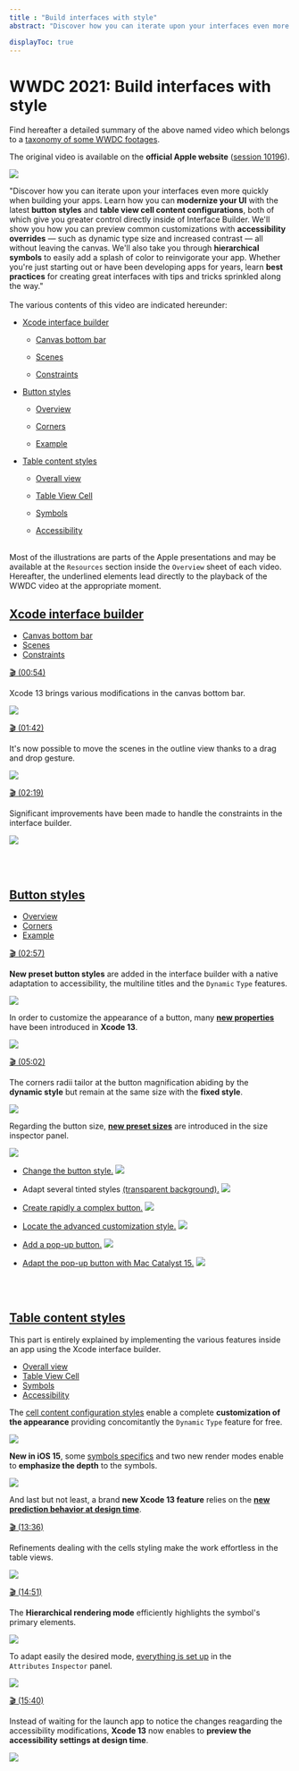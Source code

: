 ```yaml
---
title : "Build interfaces with style"
abstract: "Discover how you can iterate upon your interfaces even more quickly when building your apps."

displayToc: true
---
```


# WWDC 2021: Build interfaces with style
Find hereafter a detailed summary of the above named video which belongs to a [taxonomy&nbsp;of&nbsp;some&nbsp;WWDC&nbsp;footages](../../).

The original video is available on the **official Apple website** ([session&nbsp;10196](https://developer.apple.com/videos/play/wwdc2021/10196/)).

![](../../../../../images/iOSdev/wwdc21-10196.png)

"Discover how you can iterate upon your interfaces even more quickly when building your apps. Learn how you can **modernize your UI** with the latest **button styles** and **table view cell content configurations**, both of which give you greater control directly inside of Interface Builder. We'll show you how you can preview common customizations with **accessibility overrides** — such as dynamic type size and increased contrast — all without leaving the canvas. We'll also take you through **hierarchical symbols** to easily add a splash of color to reinvigorate your app. Whether you're just starting out or have been developing apps for years, learn **best practices** for creating great interfaces with tips and tricks sprinkled along the way."
</br></br>The various contents of this video are indicated hereunder:
- [Xcode&nbsp;interface&nbsp;builder](#xcode-interface-builder)
	- <a role="button" style="text-decoration: underline" onclick="$('#InterfaceBuilderCanvasBottomBar_tab').trigger('click');document.getElementById('xcode-interface-builder').scrollIntoView({ behavior: 'smooth', block: 'start' })">Canvas&nbsp;bottom&nbsp;bar</a>
   
   - <a role="button" style="text-decoration: underline" onclick="$('#InterfaceBuilderScenes_tab').trigger('click');document.getElementById('xcode-interface-builder').scrollIntoView({ behavior: 'smooth', block: 'start' })">Scenes</a>
   
   - <a role="button" style="text-decoration: underline" onclick="$('#InterfaceBuilderConstraints_tab').trigger('click');document.getElementById('xcode-interface-builder').scrollIntoView({ behavior: 'smooth', block: 'start' })">Constraints</a>

- [Button&nbsp;styles](#button-styles)
	- <a role="button" style="text-decoration: underline" onclick="$('#ButtonStylesOverview_tab').trigger('click');document.getElementById('button-styles').scrollIntoView({ behavior: 'smooth', block: 'start' })">Overview</a>
	
	- <a role="button" style="text-decoration: underline" onclick="$('#ButtonStylesCorners_tab').trigger('click');document.getElementById('button-styles').scrollIntoView({ behavior: 'smooth', block: 'start' })">Corners</a>
	
	- <a role="button" style="text-decoration: underline" onclick="$('#ButtonStylesExample_tab').trigger('click');document.getElementById('button-styles').scrollIntoView({ behavior: 'smooth', block: 'start' })">Example</a>


- [Table&nbsp;content&nbsp;styles](#table-content-styles)
	- <a role="button" style="text-decoration: underline" onclick="$('#TableContentStylesOverview_tab').trigger('click');document.getElementById('table-content-styles').scrollIntoView({ behavior: 'smooth', block: 'start' })">Overall&nbsp;view</a>

	- <a role="button" style="text-decoration: underline" onclick="$('#TableContentStylesEx1_tab').trigger('click');document.getElementById('table-content-styles').scrollIntoView({ behavior: 'smooth', block: 'start' })">Table&nbsp;View&nbsp;Cell</a>

	- <a role="button" style="text-decoration: underline" onclick="$('#TableContentStylesEx2_tab').trigger('click');document.getElementById('table-content-styles').scrollIntoView({ behavior: 'smooth', block: 'start' })">Symbols</a>

	- <a role="button" style="text-decoration: underline" onclick="$('#TableContentStylesEx3_tab').trigger('click');document.getElementById('table-content-styles').scrollIntoView({ behavior: 'smooth', block: 'start' })">Accessibility</a>

</br>Most of the illustrations are parts of the Apple presentations and may be available at the `Resources` section inside the `Overview` sheet of each video.
</br>Hereafter, the underlined elements lead directly to the playback of the WWDC video at the appropriate moment.
</br>
## [Xcode&nbsp;interface&nbsp;builder](https://developer.apple.com/videos/play/wwdc2021/10196?time=51)
<ul class="nav nav-tabs" role="tablist">
    <li class="nav-item" role="presentation">
        <a class="nav-link active"
           data-toggle="tab" 
           href="#InterfaceBuilderCanvasBottomBar"
           id="InterfaceBuilderCanvasBottomBar_tab"
           role="tab" 
           aria-selected="true">Canvas&nbsp;bottom&nbsp;bar</a>
    </li>
    <li class="nav-item" role="presentation">
        <a class="nav-link"
           data-toggle="tab" 
           href="#InterfaceBuilderScenes"
           id="InterfaceBuilderScenes_tab"
           role="tab" 
           aria-selected="false">Scenes</a>
    </li>
    <li class="nav-item" role="presentation">
        <a class="nav-link"
           data-toggle="tab" 
           href="#InterfaceBuilderConstraints"
           id="InterfaceBuilderConstraints_tab"
           role="tab" 
           aria-selected="false">Constraints</a>
    </li>
</ul>

<div class="tab-content">
<div class="tab-pane show active" id="InterfaceBuilderCanvasBottomBar" role="tabpanel">

<a alt="Click to playback the video at the indicated time." href="https://developer.apple.com/videos/play/wwdc2021/10196?time=54">🎬 (00:54)</a> 

Xcode&nbsp;13 brings various modifications in the canvas bottom bar.

![](../../../../../images/iOSdev/wwdc21-10196-InterfaceBuilderCanvasBottomBar.png)
</div>

<div class="tab-pane" id="InterfaceBuilderScenes" role="tabpanel">

<a alt="Click to playback the video at the indicated time." href="https://developer.apple.com/videos/play/wwdc2021/10196?time=102">🎬 (01:42)</a>

It's now possible to move the scenes in the outline view thanks to a drag and drop gesture.

![](../../../../../images/iOSdev/wwdc21-10196-InterfaceBuilderScenes.png)

</div>

<div class="tab-pane" id="InterfaceBuilderConstraints" role="tabpanel">

<a alt="Click to playback the video at the indicated time." href="https://developer.apple.com/videos/play/wwdc2021/10196?time=139">🎬 (02:19)</a>

Significant improvements have been made to handle the constraints in the interface builder.

![](../../../../../images/iOSdev/wwdc21-10196-InterfaceBuilderConstraints.png)
</div>
</div>

</br></br>
## [Button&nbsp;styles](https://developer.apple.com/videos/play/wwdc2021/10196?time=173)
<ul class="nav nav-tabs" role="tablist">
    <li class="nav-item" role="presentation">
        <a class="nav-link active"
           data-toggle="tab" 
           href="#ButtonStylesOverview"
           id="ButtonStylesOverview_tab"
           role="tab" 
           aria-selected="true">Overview</a>
    </li>
    <li class="nav-item" role="presentation">
        <a class="nav-link"
           data-toggle="tab" 
           href="#ButtonStylesCorners"
           id="ButtonStylesCorners_tab"
           role="tab" 
           aria-selected="false">Corners</a>
    </li>
    <li class="nav-item" role="presentation">
        <a class="nav-link"
           data-toggle="tab" 
           href="#ButtonStylesExample"
           id="ButtonStylesExample_tab"
           role="tab" 
           aria-selected="false">Example</a>
    </li>
</ul>

<div class="tab-content">
<div class="tab-pane show active" id="ButtonStylesOverview" role="tabpanel">

<a alt="Click to playback the video at the indicated time." href="https://developer.apple.com/videos/play/wwdc2021/10196?time=177">🎬 (02:57)</a> 

**New preset button styles** are added in the interface builder with a native adaptation to accessibility, the multiline titles and the `Dynamic`&nbsp;`Type` features.

![](../../../../../images/iOSdev/wwdc21-10196-ButtonStylesOverview_1.png)

In order to customize the appearance of a button, many **[new properties](https://developer.apple.com/videos/play/wwdc2021/10196/?time=274)** have been introduced in **Xcode&nbsp;13**.

![](../../../../../images/iOSdev/wwdc21-10196-ButtonStylesOverview_2.png)
</div>

<div class="tab-pane" id="ButtonStylesCorners" role="tabpanel">

<a alt="Click to playback the video at the indicated time." href="https://developer.apple.com/videos/play/wwdc2021/10196?time=302">🎬 (05:02)</a>

The corners radii tailor at the button magnification abiding by the **dynamic&nbsp;style** but remain at the same size with the **fixed&nbsp;style**.

![](../../../../../images/iOSdev/wwdc21-10196-ButtonStylesCorners_1.png)

Regarding the button size, **[new preset sizes](https://developer.apple.com/videos/play/wwdc2021/10196/?time=338)** are introduced in the size inspector panel. 

![](../../../../../images/iOSdev/wwdc21-10196-ButtonStylesCorners_2.png)
</div>

<div class="tab-pane" id="ButtonStylesExample" role="tabpanel">

- <a alt="" href="https://developer.apple.com/videos/play/wwdc2021/10196/?time=354">Change&nbsp;the&nbsp;button&nbsp;style.</a> 
![](../../../../../images/iOSdev/wwdc21-10196-ButtonStylesExample_1.png)

- Adapt several tinted styles <a alt="" href="https://developer.apple.com/videos/play/wwdc2021/10196/?time=404">(transparent&nbsp;background).</a> 
![](../../../../../images/iOSdev/wwdc21-10196-ButtonStylesExample_2.png)

- <a alt="" href="https://developer.apple.com/videos/play/wwdc2021/10196/?time=471">Create&nbsp;rapidly&nbsp;a&nbsp;complex&nbsp;button.</a> 
![](../../../../../images/iOSdev/wwdc21-10196-ButtonStylesExample_3.png)

- <a alt="" href="https://developer.apple.com/videos/play/wwdc2021/10196/?time=576">Locate&nbsp;the&nbsp;advanced&nbsp;customization&nbsp;style.</a> 
![](../../../../../images/iOSdev/wwdc21-10196-ButtonStylesExample_4.png)

- <a alt="" href="https://developer.apple.com/videos/play/wwdc2021/10196/?time=593">Add&nbsp;a&nbsp;pop-up&nbsp;button.</a> 
![](../../../../../images/iOSdev/wwdc21-10196-ButtonStylesExample_5.png)

- <a alt="" href="https://developer.apple.com/videos/play/wwdc2021/10196/?time=675">Adapt the pop-up button with Mac&nbsp;Catalyst&nbsp;15.</a> 
![](../../../../../images/iOSdev/wwdc21-10196-ButtonStylesExample_6.png)
</div>
</div>

</br></br>
## [Table&nbsp;content&nbsp;styles](https://developer.apple.com/videos/play/wwdc2021/10196/?time=751)

This part is entirely explained by implementing the various features inside an app using the Xcode interface builder.

<ul class="nav nav-tabs" role="tablist">
    <li class="nav-item" role="presentation">
        <a class="nav-link active"
           data-toggle="tab" 
           href="#TableContentStylesOverview"
           id="TableContentStylesOverview_tab"
           role="tab" 
           aria-selected="true">Overall&nbsp;view</a>
    </li>
    <li class="nav-item" role="presentation">
        <a class="nav-link"
           data-toggle="tab" 
           href="#TableContentStylesEx1"
           id="TableContentStylesEx1_tab"
           role="tab" 
           aria-selected="false">Table&nbsp;View&nbsp;Cell</a>
    </li>
    <li class="nav-item" role="presentation">
        <a class="nav-link"
           data-toggle="tab" 
           href="#TableContentStylesEx2"
           id="TableContentStylesEx2_tab"
           role="tab" 
           aria-selected="false">Symbols</a>
    </li>
    <li class="nav-item" role="presentation">
        <a class="nav-link"
           data-toggle="tab" 
           href="#TableContentStylesEx3"
           id="TableContentStylesEx3_tab"
           role="tab" 
           aria-selected="false">Accessibility</a>
    </li>
</ul>

<div class="tab-content">
<div class="tab-pane show active" id="TableContentStylesOverview" role="tabpanel">

The [cell&nbsp;content&nbsp;configuration&nbsp;styles](https://developer.apple.com/videos/play/wwdc2021/10196/?time=791) enable a complete **customization of the appearance** providing concomitantly the `Dynamic`&nbsp;`Type` feature for free.

![](../../../../../images/iOSdev/wwdc21-10196-TableContentStylesOverview_1.png)

**New in iOS&nbsp;15**, some [symbols&nbsp;specifics](https://developer.apple.com/videos/play/wwdc2021/10196/?time=854) and two new render modes enable to **emphasize the depth** to the symbols.

![](../../../../../images/iOSdev/wwdc21-10196-TableContentStylesOverview_2.png)

And last but not least, a brand **new Xcode&nbsp;13 feature** relies on the <a style="text-decoration: underline;" role="button" onclick="$('#TableContentStylesEx3_tab').trigger('click');document.getElementById('table-content-styles').scrollIntoView({ behavior: 'smooth', block: 'start' })">**new prediction behavior at design time**</a>.
</div>

<div class="tab-pane" id="TableContentStylesEx1" role="tabpanel">

<a alt="Click to playback the video at the indicated time." href="https://developer.apple.com/videos/play/wwdc2021/10196?time=816">🎬 (13:36)</a>

Refinements dealing with the cells styling make the work effortless in the table views.

![](../../../../../images/iOSdev/wwdc21-10196-TableContentStylesEx1.png)
</div>

<div class="tab-pane" id="TableContentStylesEx2" role="tabpanel">

<a alt="Click to playback the video at the indicated time." href="https://developer.apple.com/videos/play/wwdc2021/10196/?time=891">🎬 (14:51)</a>

The **Hierarchical rendering mode** efficiently highlights the symbol's primary elements.

![](../../../../../images/iOSdev/wwdc21-10196-TableContentStylesEx2_1.png)

To adapt easily the desired mode, [everything&nbsp;is&nbsp;set&nbsp;up](https://developer.apple.com/videos/play/wwdc2021/10196/?time=914) in the `Attributes`&nbsp;`Inspector` panel.

![](../../../../../images/iOSdev/wwdc21-10196-TableContentStylesEx2_2.png)
</div>

<div class="tab-pane" id="TableContentStylesEx3" role="tabpanel">

<a alt="Click to playback the video at the indicated time." href="https://developer.apple.com/videos/play/wwdc2021/10196/?time=940">🎬 (15:40)</a>

Instead of waiting for the launch app to notice the changes reagarding the accessibility modifications, **Xcode&nbsp;13** now enables to **preview the accessibility settings at design time**.

![](../../../../../images/iOSdev/wwdc21-10196-TableContentStylesEx3.png)
</div>
</div>

</br></br>


</br></br></br>